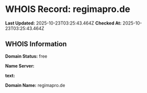 # WHOIS Record: regimapro.de

**Last Updated:** 2025-10-23T03:25:43.464Z
**Checked At:** 2025-10-23T03:25:43.464Z

## WHOIS Information

**Domain Status:** free

**Name Server:** 

**text:** 

**Domain Name:** regimapro.de

